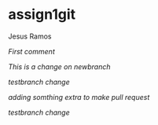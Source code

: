 # assign1git
Jesus Ramos

*First comment*

*This is a change on newbranch*

*testbranch change*

*adding somthing extra to make pull request*

*testbranch change*

